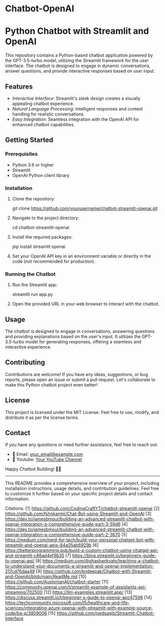 # Chatbot-OpenAI

# Python Chatbot with Streamlit and OpenAI

This repository contains a Python-based chatbot application powered by the GPT-3.5-turbo model, utilizing the Streamlit framework for the user interface. The chatbot is designed to engage in dynamic conversations, answer questions, and provide interactive responses based on user input.

## Features

- *Interactive Interface*: Streamlit's sleek design creates a visually appealing chatbot experience.
- *Natural Language Processing*: Intelligent responses and context handling for realistic conversations.
- *Easy Integration*: Seamless integration with the OpenAI API for enhanced chatbot capabilities.

## Getting Started

### Prerequisites

- Python 3.6 or higher
- Streamlit
- OpenAI Python client library

### Installation

1. Clone the repository:
   
   git clone https://github.com/yourusername/chatbot-streamlit-openai.git
   
2. Navigate to the project directory:
   
   cd chatbot-streamlit-openai
   
3. Install the required packages:
   
   pip install streamlit openai
   
4. Set your OpenAI API key in an environment variable or directly in the code (not recommended for production).

### Running the Chatbot

1. Run the Streamlit app:
   
   streamlit run app.py
   
2. Open the provided URL in your web browser to interact with the chatbot.

## Usage

The chatbot is designed to engage in conversations, answering questions and providing explanations based on the user's input. It utilizes the GPT-3.5-turbo model for generating responses, offering a seamless and interactive experience.

## Contributing

Contributions are welcome! If you have any ideas, suggestions, or bug reports, please open an issue or submit a pull request. Let's collaborate to make this Python chatbot project even better!

## License

This project is licensed under the MIT License. Feel free to use, modify, and distribute it as per the license terms.

## Contact

If you have any questions or need further assistance, feel free to reach out:

- 📧 Email: your_email@example.com
- 🎥 Youtube: [Your YouTube Channel](https://www.youtube.com/yourchannel)

Happy Chatbot Building! 🤖💬

---

This README provides a comprehensive overview of your project, including installation instructions, usage details, and contribution guidelines. Feel free to customize it further based on your specific project details and contact information.

Citations:
[1] https://github.com/CodingCraftYT/chatbot-streamlit-openai
[2] https://github.com/fshnkarimi/Chat-Bot-using-Streamlit-and-OpenAI
[3] https://dev.to/jamesbmour/building-an-advanced-streamlit-chatbot-with-openai-integration-a-comprehensive-guide-part-3-59d6
[4] https://dev.to/jamesbmour/building-an-advanced-streamlit-chatbot-with-openai-integration-a-comprehensive-guide-part-2-3670
[5] https://medium.com/nerd-for-tech/build-your-personal-chatgpt-bot-with-streamlit-and-openai-apis-84a05ab6929b
[6] https://betterprogramming.pub/build-a-custom-chatbot-using-chatgpt-api-and-streamlit-c86ad4ef9b35
[7] https://blog.streamlit.io/beginners-guide-to-openai-api/
[8] https://medium.com/@shashankvats/teaching-a-chatbot-to-understand-your-documents-a-streamlit-and-openai-implementation-217cd76daa49
[9] https://github.com/kndeepak/Chatbot-with-Streamlit-and-OpenAI/blob/main/ReadMe.md
[10] https://github.com/AustonianAI/chatbot-starter
[11] https://community.openai.com/t/streamlit-example-of-assistants-api-streaming/702500
[12] https://llm-examples.streamlit.app/
[13] https://discuss.streamlit.io/t/beginner-s-guide-to-openai-api/47596
[14] https://techcommunity.microsoft.com/t5/healthcare-and-life-sciences/integrating-azure-openai-with-streamlit-with-example-source-code/ba-p/3809006
[15] https://github.com/jvedsaqib/Streamlit-Chatbot-Interface 
